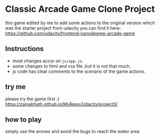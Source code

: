# Classic Arcade Game Clone Project
 
this game edited by me to add some actions to the original version which was the starter project from udacity you can find it here: https://github.com/udacity/frontend-nanodegree-arcade-game


## Instructions

* most changes accur on `js/app.js`.
* some changes to html and css file ,but it is not that much.
* js code has clear comments to the scenario of the game actions.


## try me

please try the game first :) https://zainabhath.github.io/MyRepo/Udacity/project3/

## how to play
simply use the arrows and avoid the bugs to reach the water area
